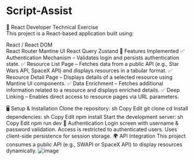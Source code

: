 # Script-Assist
🚀 React Developer Technical Exercise                                                                                                                                                                              
This project is a React-based application built using:

React / React DOM                                                                                                                
React Router
Mantine UI
React Query
Zustand
📜 Features Implemented
✅ Authentication Mechanism – Validates login and persists authentication state.
✅ Resource List Page – Fetches data from a public API (e.g., Star Wars API, SpaceX API) and displays resources in a tabular format.
✅ Resource Detail Page – Displays details of a selected resource using Mantine UI components.
✅ Data Enrichment – Fetches additional information related to a resource and displays enriched details.
✅ Deep Linking – Enables direct access to resource pages via URL parameters.

🖥️ Setup & Installation
Clone the repository:
sh
Copy
Edit
git clone <your-repo-url>
cd <your-project-folder>
Install dependencies:
sh
Copy
Edit
npm install
Start the development server:
sh
Copy
Edit
npm run dev
🔑 Authentication
Login screen with username & password validation.
Access is restricted to authenticated users.
Uses client-side persistence for session storage.
🌍 API Integration
This project consumes a public API (e.g., SWAPI or SpaceX API) to display resources dynamically. 
![image](https://github.com/user-attachments/assets/a0af4ae9-36b0-4959-aa06-f0cef6e453f7)

